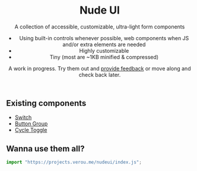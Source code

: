 <header>

# Nude UI

A collection of accessible, customizable, ultra-light form components

- Using built-in controls whenever possible, web components when JS and/or extra elements are needed
- Highly customizable
- Tiny (most are ~1KB minified & compressed)

A work in progress. Try them out and [provide feedback](https://github.com/leaverou/nudeui) or move along and check back later.

</header>

<main>

## Existing components

- [Switch](nd-switch)
- [Button Group](button-group)
- [Cycle Toggle](cycle-toggle)

## Wanna use them all?

```js
import "https://projects.verou.me/nudeui/index.js";
```

</main>